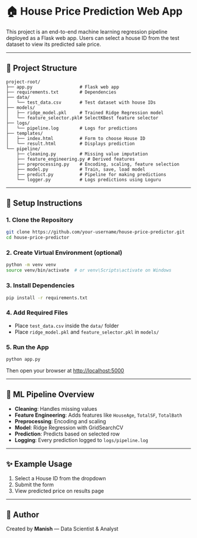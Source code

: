 # 🏠 House Price Prediction Web App

This project is an end-to-end machine learning regression pipeline deployed as a Flask web app. Users can select a house ID from the test dataset to view its predicted sale price.

---

## 📁 Project Structure
```
project-root/
├── app.py                  # Flask web app
├── requirements.txt        # Dependencies
├── data/
│   └── test_data.csv       # Test dataset with house IDs
├── models/
│   ├── ridge_model.pkl     # Trained Ridge Regression model
│   └── feature_selector.pkl# SelectKBest feature selector
├── logs/
│   └── pipeline.log        # Logs for predictions
├── templates/
│   ├── index.html          # Form to choose House ID
│   └── result.html         # Displays prediction
└── pipeline/
    ├── cleaning.py         # Missing value imputation
    ├── feature_engineering.py # Derived features
    ├── preprocessing.py    # Encoding, scaling, feature selection
    ├── model.py            # Train, save, load model
    ├── predict.py          # Pipeline for making predictions
    └── logger.py           # Logs predictions using Loguru
```

---

## 🚀 Setup Instructions

### 1. Clone the Repository
```bash
git clone https://github.com/your-username/house-price-predictor.git
cd house-price-predictor
```

### 2. Create Virtual Environment (optional)
```bash
python -m venv venv
source venv/bin/activate  # or venv\Scripts\activate on Windows
```

### 3. Install Dependencies
```bash
pip install -r requirements.txt
```

### 4. Add Required Files
- Place `test_data.csv` inside the `data/` folder
- Place `ridge_model.pkl` and `feature_selector.pkl` in `models/`

### 5. Run the App
```bash
python app.py
```
Then open your browser at [http://localhost:5000](http://localhost:5000)

---

## 🧠 ML Pipeline Overview
- **Cleaning**: Handles missing values
- **Feature Engineering**: Adds features like `HouseAge`, `TotalSF`, `TotalBath`
- **Preprocessing**: Encoding and scaling
- **Model**: Ridge Regression with GridSearchCV
- **Prediction**: Predicts based on selected row
- **Logging**: Every prediction logged to `logs/pipeline.log`

---

## ✨ Example Usage
1. Select a House ID from the dropdown
2. Submit the form
3. View predicted price on results page

---

## 📌 Author
Created by **Manish** — Data Scientist & Analyst

